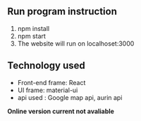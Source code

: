 ## Run program instruction
1. npm install
2. npm start
3. The website will run on localhoset:3000

## Technology used
* Front-end frame: React
* UI frame: material-ui
* api used : Google map api, aurin api

**Online version current not avaliable**
